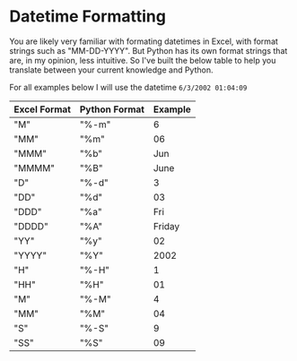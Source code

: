 # Datetime Formatting

You are likely very familiar with formating datetimes in Excel, with format strings such as "MM-DD-YYYY". 
But Python has its own format strings that are, in my opinion, less intuitive. 
So I've built the below table to help you translate between your current knowledge and Python.

For all examples below I will use the datetime `6/3/2002 01:04:09`

| Excel Format | Python Format | Example |
| -------- | -------- | -------- |
| "M" | "%-m" | 6 |
| "MM" | "%m" | 06 |
| "MMM" | "%b" | Jun |
| "MMMM" | "%B" | June |
| "D" | "%-d" | 3 |
| "DD" | "%d" | 03 |
| "DDD" | "%a" | Fri |
| "DDDD" | "%A" | Friday |
| "YY" | "%y" | 02 |
| "YYYY" | "%Y" | 2002 |
| "H" | "%-H" | 1 |
| "HH" | "%H" | 01 |
| "M" | "%-M" | 4 |
| "MM" | "%M" | 04 |
| "S" | "%-S" | 9 |
| "SS" | "%S" | 09 |
